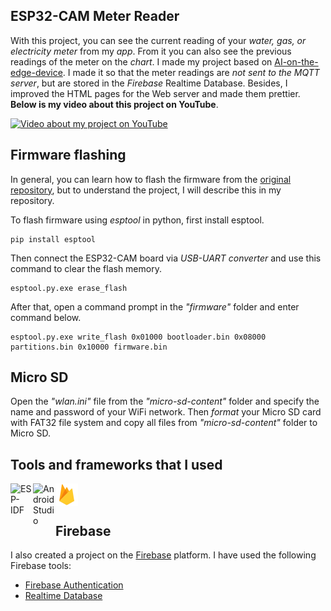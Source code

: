 ## ESP32-CAM Meter Reader

With this project, you can see the current reading of your *water, gas, or electricity meter* from my *app*. From it you can also see the previous readings of the meter on the *chart*. I made my project based on [AI-on-the-edge-device](https://github.com/jomjol/AI-on-the-edge-device). I made it so that the meter readings are *not sent to the MQTT server*, but are stored in the *Firebase* Realtime Database. Besides, I improved the HTML pages for the Web server and made them prettier. **Below is my video about this project on YouTube**.

[![Video about my project on YouTube](https://img.youtube.com/vi/txgsXdb_OfQ/0.jpg)](https://www.youtube.com/watch?v=txgsXdb_OfQ)

## Firmware flashing

In general, you can learn how to flash the firmware from the [original repository](https://github.com/jomjol/AI-on-the-edge-device/wiki/Installation), but to understand the project, I will describe this in my repository.

To flash firmware using *esptool* in python, first install esptool.

```
pip install esptool
```

Then connect the ESP32-CAM board via *USB-UART converter* and use this command to clear the flash memory.

```
esptool.py.exe erase_flash
```

After that, open a command prompt in the *"firmware"* folder and enter command below.

```
esptool.py.exe write_flash 0x01000 bootloader.bin 0x08000 partitions.bin 0x10000 firmware.bin
```

## Micro SD

Open the *"wlan.ini"* file from the *"micro-sd-content"* folder and specify the name and password of your WiFi network. Then *format* your Micro SD card with FAT32 file system and copy all files from *"micro-sd-content"* folder to Micro SD.

## Tools and frameworks that I used

[<img align="left" alt="ESP-IDF" width="36px" src="https://cdn-images-1.medium.com/max/278/1*f5X-ZCG4vlJ7V5W7KPBicg@2x.png"/>](https://docs.espressif.com/projects/esp-idf/en/latest/esp32/get-started/index.html)
[<img align="left" alt="AndroidStudio" width="36px" src="https://img.icons8.com/color/344/android-studio--v3.png"/>](https://developer.android.com/studio)
[<img align="left" alt="Firebase" width="36px" src="https://raw.githubusercontent.com/github/explore/80688e429a7d4ef2fca1e82350fe8e3517d3494d/topics/firebase/firebase.png"/>](https://firebase.google.com)
</br>
</br>
## Firebase

I also created a project on the [Firebase](https://firebase.google.com) platform. I have used the following Firebase tools:
+ [Firebase Authentication](https://firebase.google.com/docs/auth)
+ [Realtime Database](https://firebase.google.com/docs/database)